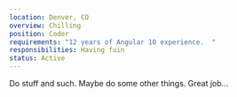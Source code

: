 ```yaml
---
location: Denver, CO
overview: Chilling
position: Coder
requirements: "12 years of Angular 10 experience.  "
responsibilities: Having fuin
status: Active
---
```

Do stuff and such.  Maybe do some other things.  Great job...